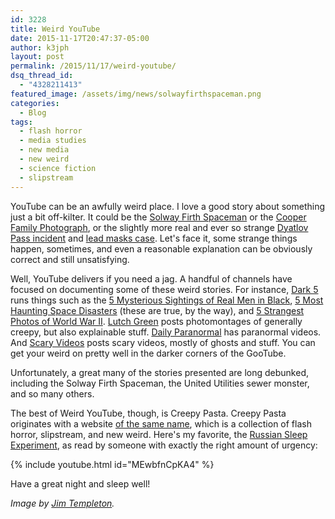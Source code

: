 ```yaml
---
id: 3228
title: Weird YouTube
date: 2015-11-17T20:47:37-05:00
author: k3jph
layout: post
permalink: /2015/11/17/weird-youtube/
dsq_thread_id:
  - "4328211413"
featured_image: /assets/img/news/solwayfirthspaceman.png
categories:
  - Blog
tags:
  - flash horror
  - media studies
  - new media
  - new weird
  - science fiction
  - slipstream
---
```

YouTube can be an awfully weird place.  I love a good story about something just a bit off-kilter.  It could be the [Solway Firth Spaceman](https://en.wikipedia.org/wiki/Solway_Firth_Spaceman) or the [Cooper Family Photograph](http://hoaxes.org/weblog/comments/falling_body_photo), or the slightly more real and ever so strange [Dyatlov Pass incident](https://en.wikipedia.org/wiki/Dyatlov_Pass_incident) and [lead masks case](https://skeptoid.com/episodes/4398).  Let's face it, some strange things happen, sometimes, and even a reasonable explanation can be obviously correct and still unsatisfying.  

Well, YouTube delivers if you need a jag.  A handful of channels have focused on documenting some of these weird stories.  For instance, [Dark 5](https://www.youtube.com/channel/UCRQebyNJm9YRyO5h0eWEVhw) runs things such as the [5 Mysterious Sightings of Real Men in Black](https://www.youtube.com/watch?v=1WX7tm5jG8M), [5 Most Haunting Space Disasters](https://www.youtube.com/watch?v=dmlM9zBadX8) (these are true, by the way), and [5 Strangest Photos of World War II](https://www.youtube.com/watch?v=ofI7D2Faivw).  [Lutch Green](https://www.youtube.com/channel/UCUdTV6ABEbvUxVzIwFg4RKw/feed) posts photomontages of generally creepy, but also explainable stuff.  [Daily Paranormal](https://www.youtube.com/channel/UClFRO9n9vnDP0IUkJYC_Luw) has paranormal videos.  And [Scary Videos](https://www.youtube.com/channel/UCpYCDpLxS2hUEmxeYgtc1wA) posts scary videos, mostly of ghosts and stuff.  You can get your weird on pretty well in the darker corners of the GooTube.

Unfortunately, a great many of the stories presented are long debunked, including the Solway Firth Spaceman, the United Utilities sewer monster, and so many others.  

The best of Weird YouTube, though, is Creepy Pasta.  Creepy Pasta originates with a website [of the same name](http://www.creepypasta.com/), which is a collection of flash horror, slipstream, and new weird.  Here's my favorite, the [Russian Sleep Experiment](http://creepypasta.wikia.com/wiki/The_Russian_Sleep_Experiment), as read by someone with exactly the right amount of urgency:

{% include youtube.html id="MEwbfnCpKA4" %}

Have a great night and sleep well!

_Image by [Jim Templeton](https://en.wikipedia.org/wiki/Solway_Firth_Spaceman)._
